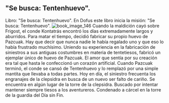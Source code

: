 ## "Se busca: Tentenhuevo".
Libro: "Se busca: Tentenhuevo".
En Dofus este libro inicia la misión: "Se busca: Tentenhuevo".
![book_image_146](https://media.discordapp.net/attachments/1105643336989159555/1105647672880275536/146.jpg)
Cuando la maldición cayó sobre Frigost, el conde Kontatrás encontró los días extremadamente largos y aburridos. Para matar el tiempo, decidió fabricar su propio huevo de Pazcuak. Hay que decir que nunca nadie le había regalado uno y que eso lo había frustrado muchísimo. Uniendo su experiencia en la fabricación de siniestros a sus antiguas costumbres en materia de tentetiesos, fabricó un ejemplar único de huevo de Pazcuak. El amor que sentía por su creación era tal que hasta le confeccionó un corazón artificial. Cuando Pazcuak terminó, el conde se cansó de Tentenhuevo y lo remplazó por una simple mantita que llevaba a todas partes. Hoy en día, el siniestro frecuenta los engranajes de la clepsidra en busca de un nuevo ser falto de cariño.
Se encuentra en algún lugar de la torre de la clepsidra.
Buscado por intentar mantener siempre tiesos a los aventureros.
Condenado a cárcel en la torre de la guardia del Día sin Fin.